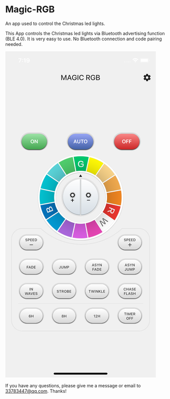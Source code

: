 # Magic-RGB
An app used to control the Christmas led lights.

This App controls the Christmas led lights via Bluetooth advertising function (BLE 4.0). 
It is very easy to use. No Bluetooth connection and code pairing needed.

![](magicrgb.png)

If you have any questions, please give me a message or email to 33783447@qq.com. Thanks!
